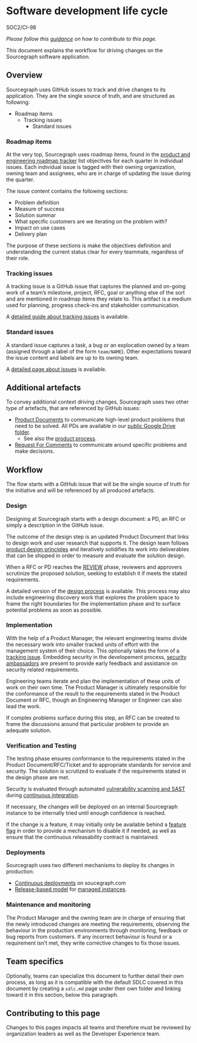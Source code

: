 # Software development life cycle

<span class="badge badge-note">SOC2/CI-98</span>

_Please follow this [guidance](#contributing-to-this-page) on how to contribute to this page._

This document explains the workflow for driving changes on the Sourcegraph software application.

## Overview 

Sourcegraph uses GitHub issues to track and drive changes to its application. They are the single source of truth, and are structured as following:

- Roadmap items
  - Tracking issues 
    - Standard issues 

### Roadmap items 

At the very top, Sourcegraph uses roadmap items, found in the [product and engineering roadmap tracker](https://github.com/sourcegraph/product-engineering-tracker) list objectives for each quarter in individual issues. 
Each individual issue is tagged with their owning organization, owning team and assignees, who are in charge of updating the issue during the quarter. 

The issue content contains the following sections:

- Problem definition
- Measure of success
- Solution summar
- What specific customers are we iterating on the problem with?
- Impact on use cases
- Delivery plan

The purpose of these sections is make the objectives definition and understanding the current status clear for every teammate, regardless of their role. 

### Tracking issues

A tracking issue is a GitHub issue that captures the planned and on-going work of a team’s milestone, project, RFC, goal or anything else of the sort and are mentioned in roadmap items they relate to. This artifact is a medium used for planning, progress check-ins and stakeholder communication.

A [detailed guide about tracking issues](../dev/process/tracking_issues.md) is available.

### Standard issues 

A standard issue captures a task, a bug or an explocation owned by a team (assigned through a label of the form `team/NAME`). Other expectations toward the issue content and labels are up to its owning team.

A [detailed page about issues](./working-with-issues.md) is available.

## Additional artefacts

To convey additional context driving changes, Sourcegraph uses two other type of artefacts, that are referenced by GitHub issues: 

- [Product Documents](../product/process/product_documents.md) to communicate high-level product problems that need to be solved. All PDs are available in our [public Google Drive folder](https://drive.google.com/drive/folders/1UbuN9izpTj7ppJiduKI5tid8GEFuAiEx).
  - See also the [product process](../product/process/index.md).
- [Request For Comments](../../../company-info-and-process/communication/rfcs/index.md) to communicate around specific problems and make decisions.

## Workflow

The flow starts with a GitHub issue that will be the single source of truth for the initiative and will be referenced by all produced artefacts.

### Design

Designing at Sourcegraph starts with a design document: a PD, an RFC or simply a description in the GitHub issue. 

The outcome of the design step is an updated Product Document that links to design work and user research that supports it. The design team follows [product design principles](../product/design/index.md) and iteratively solidifies its work into deliverables that can be shipped in order to measure and evaluate the solution design.

When a RFC or PD reaches the [REVIEW](../product/process/product_documents.md#status) phase, reviewers and approvers scrutinize the proposed solution, seeking to establish it if meets the stated requirements.

A detailed version of the [design process](../product/design/design_process.md) is available. This process may also include engineering discovery work that explores the problem space to frame the right boundaries for the implementation phase and to surface potential problems as soon as possible.

### Implementation

With the help of a Product Manager, the relevant engineering teams divide the necessary work into smaller tracked units of effort with the management system of their choice. This optionally takes the form of a [tracking issue](../dev/process/tracking_issues.md). Embedding security in the developement process, [security ambassadors](../dev/admin-exp/security/#security-ambassador-program) are present to provide early feedback and assistance on security related requirements.

Engineering teams iterate and plan the implementation of these units of work on their own time. The Product Manager is ultimately responsible for the conformance of the result to the requirements stated in the Product Document or RFC, though an Engineering Manager or Engineer can also lead the work.

If complex problems surface during this step, an RFC can be created to frame the discussions around that particular problem to provide an adequate solution.

### Verification and Testing

The testing phase ensures conformance to the requirements stated in the Product Document/RFC/Ticket and to appropriate standards for service and security. The solution is scrutized to evaluate if the requirements stated in the design phase are met.

Security is evaluated through automated [vulnerability scanning and SAST](../dev/admin-exp/security/tooling/index.md#cicd-pipeline-vulnerability-scanning) during [continuous integration](https://docs.sourcegraph.com/dev/background-information/ci).

If necessary, the changes will be deployed on an internal Sourcegraph instance to be internally tried until enough confidence is reached.

If the change is a feature, it may initially only be available behind a [feature flag](../dev/tools/continuous_releasability.md#a-feature-flag-is-required-for-every-new-feature) in order to provide a mechanism to disable it if needed, as well as ensure that the continuous releasability contract is maintained.

### Deployments

Sourcegraph uses two different mechanisms to deploy its changes in production:

- [Continuous deployments](../dev/index.md#sourcegraph-deployments-and-other-developer-test-instances) on soucegraph.com
- [Release-based model](../dev/process/releases/index.md) for [managed instances](../dev/admin-exp/devops/managed/index.md).

### Maintenance and monitoring

The Product Manager and the owning team are in charge of ensuring that the newly introduced changes are meeting the requirements, observing the behaviour in the production environments through monitoring, feedback or bug reports from customers. If any incorrect behaviour is found or a requirement isn’t met, they write corrective changes to fix those issues.

## Team specifics

Optionally, teams can specialize this document to further detail their own process, as long as it is compatible with the default SDLC covered in this document by creating a `sdlc.md` page under their own folder and linking toward it in this section, below this paragraph.

## Contributing to this page

Changes to this pages impacts all teams and therefore must be reviewed by organization leaders as well as the Developer Experience team.
